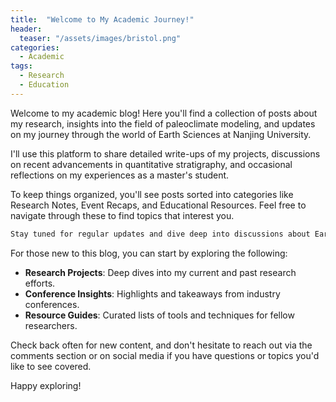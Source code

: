 ```yaml
---
title:  "Welcome to My Academic Journey!"
header:
  teaser: "/assets/images/bristol.png"
categories: 
  - Academic
tags:
  - Research
  - Education
---
```


Welcome to my academic blog! Here you'll find a collection of posts about my research, insights into the field of paleoclimate modeling, and updates on my journey through the world of Earth Sciences at Nanjing University.

I'll use this platform to share detailed write-ups of my projects, discussions on recent advancements in quantitative stratigraphy, and occasional reflections on my experiences as a master's student.

To keep things organized, you'll see posts sorted into categories like Research Notes, Event Recaps, and Educational Resources. Feel free to navigate through these to find topics that interest you.

```markdown
Stay tuned for regular updates and dive deep into discussions about Earth's past climates and how we model these complex systems!
```

For those new to this blog, you can start by exploring the following:

- **Research Projects**: Deep dives into my current and past research efforts.
- **Conference Insights**: Highlights and takeaways from industry conferences.
- **Resource Guides**: Curated lists of tools and techniques for fellow researchers.

Check back often for new content, and don't hesitate to reach out via the comments section or on social media if you have questions or topics you'd like to see covered.

Happy exploring!
